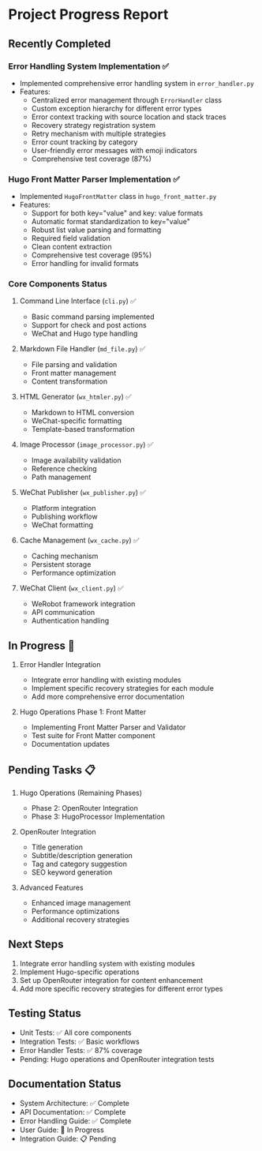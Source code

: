 # Project Progress Report

## Recently Completed
### Error Handling System Implementation ✅
- Implemented comprehensive error handling system in `error_handler.py`
- Features:
  - Centralized error management through `ErrorHandler` class
  - Custom exception hierarchy for different error types
  - Error context tracking with source location and stack traces
  - Recovery strategy registration system
  - Retry mechanism with multiple strategies
  - Error count tracking by category
  - User-friendly error messages with emoji indicators
  - Comprehensive test coverage (87%)

### Hugo Front Matter Parser Implementation ✅
- Implemented `HugoFrontMatter` class in `hugo_front_matter.py`
- Features:
  - Support for both key="value" and key: value formats
  - Automatic format standardization to key="value"
  - Robust list value parsing and formatting
  - Required field validation
  - Clean content extraction
  - Comprehensive test coverage (95%)
  - Error handling for invalid formats

### Core Components Status
1. Command Line Interface (`cli.py`) ✅
   - Basic command parsing implemented
   - Support for check and post actions
   - WeChat and Hugo type handling

2. Markdown File Handler (`md_file.py`) ✅
   - File parsing and validation
   - Front matter management
   - Content transformation

3. HTML Generator (`wx_htmler.py`) ✅
   - Markdown to HTML conversion
   - WeChat-specific formatting
   - Template-based transformation

4. Image Processor (`image_processor.py`) ✅
   - Image availability validation
   - Reference checking
   - Path management

5. WeChat Publisher (`wx_publisher.py`) ✅
   - Platform integration
   - Publishing workflow
   - WeChat formatting

6. Cache Management (`wx_cache.py`) ✅
   - Caching mechanism
   - Persistent storage
   - Performance optimization

7. WeChat Client (`wx_client.py`) ✅
   - WeRobot framework integration
   - API communication
   - Authentication handling

## In Progress 🚧
1. Error Handler Integration
   - Integrate error handling with existing modules
   - Implement specific recovery strategies for each module
   - Add more comprehensive error documentation

2. Hugo Operations Phase 1: Front Matter
   - Implementing Front Matter Parser and Validator
   - Test suite for Front Matter component
   - Documentation updates

## Pending Tasks 📋
1. Hugo Operations (Remaining Phases)
   - Phase 2: OpenRouter Integration
   - Phase 3: HugoProcessor Implementation

2. OpenRouter Integration
   - Title generation
   - Subtitle/description generation
   - Tag and category suggestion
   - SEO keyword generation

3. Advanced Features
   - Enhanced image management
   - Performance optimizations
   - Additional recovery strategies

## Next Steps
1. Integrate error handling system with existing modules
2. Implement Hugo-specific operations
3. Set up OpenRouter integration for content enhancement
4. Add more specific recovery strategies for different error types

## Testing Status
- Unit Tests: ✅ All core components
- Integration Tests: ✅ Basic workflows
- Error Handler Tests: ✅ 87% coverage
- Pending: Hugo operations and OpenRouter integration tests

## Documentation Status
- System Architecture: ✅ Complete
- API Documentation: ✅ Complete
- Error Handling Guide: ✅ Complete
- User Guide: 🚧 In Progress
- Integration Guide: 📋 Pending